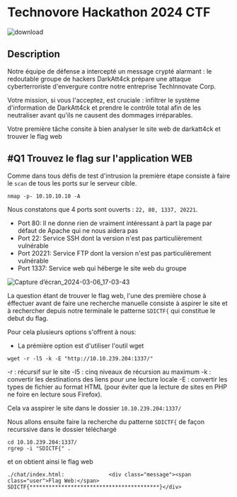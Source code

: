 # Technovore Hackathon 2024 CTF
![download](https://github.com/alexispondo/CTF-WriteUp/assets/47490330/ed6c5c5c-0720-4a5e-a07e-e08ec9938f5f)

## Description

Notre équipe de défense a intercepté un message crypté alarmant : le redoutable groupe de hackers DarkAtt4ck prépare une attaque cyberterroriste d'envergure contre notre entreprise TechInnovate Corp.

Votre mission, si vous l'acceptez, est cruciale : infiltrer le système d'information de DarkAtt4ck et prendre le contrôle total afin de les neutraliser avant qu'ils ne causent des dommages irréparables.

Votre première tâche consite à bien analyser le site web de darkatt4ck et trouver le flag web

## #Q1 Trouvez le flag sur l'application WEB

Comme dans tous défis de test d'intrusion la première étape consiste à faire le `scan` de tous les ports sur le serveur cible.

```
nmap -p- 10.10.10.10 -A
```

Nous constatons que 4 ports sont ouverts : `22, 80, 1337, 20221`.

- Port 80: Il ne donne rien de vraiment intéressant à part la page par défaut de Apache qui ne nous aidera pas
- Port 22: Service SSH dont la version n'est pas particulièrement vulnérable
- Port 20221: Service FTP dont la version n'est pas particulièrement vulnérable
- Port 1337: Service web qui héberge le site web du groupe

![Capture d’écran_2024-03-06_17-03-43](https://github.com/alexispondo/CTF-WriteUp/assets/47490330/089629c2-e4a0-4bf7-a83c-51874c867213)

La question étant de trouver le flag web, l'une des première chose à éffectuer avant de faire une recherche manuelle consiste à aspirer le site et à rechercher depuis notre terminale le patterne `SDICTF{` qui constitue le debut du flag.

Pour cela plusieurs options s'offrent à nous:
- La prémière option est d'utiliser l'outil wget
```
wget -r -l5 -k -E "http://10.10.239.204:1337/"
```
-r : récursif sur le site
-l5 : cinq niveaux de récursion au maximum
-k : convertir les destinations des liens pour une lecture locale
-E : convertir les types de fichier au format HTML (pour éviter que la lecture de sites en PHP ne foire en lecture sous Firefox).

Cela va asspirer le site dans le dossier `10.10.239.204:1337/`

Nous allons ensuite faire la recherche du patterne `SDICTF{` de façon recurssive dans le dossier téléchargé
```
cd 10.10.239.204:1337/
rgrep -i "SDICTF{" .
```
et on obtient ainsi le flag web
```
./chat/index.html:              <div class="message"><span class="user">Flag Web:</span> SDICTF{*****************************************}</div>
```


